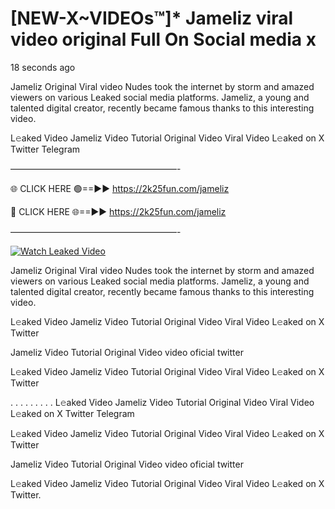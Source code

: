 # [NEW-X~VIDEOs™]* Jameliz viral video original Full On Social media x

18 seconds ago

Jameliz Original Viral video Nudes took the internet by storm and amazed viewers on various Leaked social media platforms. Jameliz, a young and talented digital creator, recently became famous thanks to this interesting video.

L𝚎aked Video Jameliz Video Tutorial Original Video Viral Video L𝚎aked on X Twitter Telegram

———————————————————-

🌐 CLICK HERE 🟢==►► https://2k25fun.com/jameliz

🔴 CLICK HERE 🌐==►► https://2k25fun.com/jameliz

———————————————————-

[![Watch Leaked Video](https://miro.medium.com/v2/resize:fit:828/format:webp/1*cilzJN44JGOrTw9NJCrNHA.gif "Watch Leaked Video")](https://2k25fun.com/jameliz)

Jameliz Original Viral video Nudes took the internet by storm and amazed viewers on various Leaked social media platforms. Jameliz, a young and talented digital creator, recently became famous thanks to this interesting video.

L𝚎aked Video Jameliz Video Tutorial Original Video Viral Video L𝚎aked on X Twitter

Jameliz Video Tutorial Original Video video oficial twitter

L𝚎aked Video Jameliz Video Tutorial Original Video Viral Video L𝚎aked on X Twitter

. . . . . . . . . L𝚎aked Video Jameliz Video Tutorial Original Video Viral Video L𝚎aked on X Twitter Telegram

L𝚎aked Video Jameliz Video Tutorial Original Video Viral Video L𝚎aked on X Twitter

Jameliz Video Tutorial Original Video video oficial twitter

L𝚎aked Video Jameliz Video Tutorial Original Video Viral Video L𝚎aked on X Twitter.
